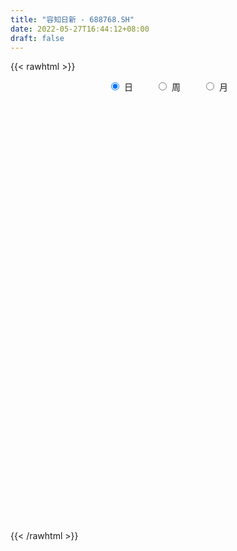 ```yaml
---
title: "容知日新 - 688768.SH"
date: 2022-05-27T16:44:12+08:00
draft: false
---
```

{{< rawhtml >}}
    <div style="text-align: center">
        <label style="padding: 1rem;"><input style="margin-right: .5rem" type="radio" name="period" value="D" checked onclick="period_change(this)">日</label>
        <label style="padding: 1rem;"><input style="margin-right: .5rem" type="radio" name="period" value="W" onclick="period_change(this)">周</label>
        <label style="padding: 1rem;"><input style="margin-right: .5rem" type="radio" name="period" value="M" onclick="period_change(this)">月</label>
    </div>
    <div id="chart" style="height: 700px;"></div> 
    <script type="text/javascript">
        const D_v = [97383.65,56215.36,39717.95,40799.06,20268.16,23287.93,24811.18,14201.85,15633.64,6877.63,12156.72,16475.15,14026.59,24006.74,17635.95,14401.56,9280.33,11315.75,18700.34,10845.77,13809.22,5741.68,4602.57,4925.9,5985.48,4318.78,5359.6,5328.05,5855.17,10243.35,8940.96,4542.33,7445.55,4245.76,6898.3,3544.06,6510.21,6517.05,8659.13,4953.39,6030.17,6075.15,4929.96,4702.51,2555.98,5700.47,4456.37,1784.75,2529.26,3298.89,3527.36,1603.64,2151.83,2280.25,1116.77,4061.49,3279.83,2253.29,2192.45,2429.57,2850.16,3181.05,7733.56,7129.5,3354.03,3629.24,7579.3,2592.77,1817.51,3219.11,2308.0,2587.75,2103.04,4461.48,3483.02,2913.89,2909.55,4251.95,5880.26,3526.74,2230.39,2689.62,2940.14,2920.11,5780.38,3158.09,5391.88,2196.42,5583.09,3297.03,2007.7,3992.37,2002.03,1509.54,1090.43,2085.28,1782.82,1792.24,1080.64,2548.71,2705.43,2989.13,2274.12,1051.4,1395.46,1860.89,2863.11,3631.77,1953.42,2408.12,1217.0,2016.93,3390.86,1467.84,1278.21,1634.39,3137.54,3124.89,1747.03,2131.43,1239.7,1574.93,3215.17,2832.32,3686.39,1740.69,4484.35,3690.3,3082.4,2835.58,2000.67,1386.95,1104.12,2448.2,5828.04,2184.53,3851.79,878.96,1763.33,1397.88,2029.15,1241.7,1379.8,1009.13,822.41,808.58,1495.15,1012.68,1882.99,1282.96,1566.96,804.76,1141.42,1109.9,2337.74,3267.64,1320.23,2030.74,2110.61,872.88,1010.39,632.4,1006.66,932.86,1272.57,1545.64,1349.74,1578.41,1022.9,984.98,1650.37,1274.83,1034.22,917.76,3057.32,1230.33,1108.73,959.54,2008.89,2559.62,2762.25,2759.96,2383.45,2381.42,2616.07,1158.75,1567.67,1121.66,953.19,1771.78,1418.7,840.28,2827.15,2767.94,1470.45,2538.67,1404.36,4416.73,4996.42,2877.29,2334.99,3567.84]
const D_histogram = [0.0,0.5072547009,1.179323373,2.3622928755,2.9089545417,3.2627217857,3.4906074694,3.6795201452,3.413287775,2.9755207476,2.3700287974,2.1166333311,2.0039138658,3.0461449056,3.7457296322,4.3629058928,4.1516680496,3.1389398903,2.246418616,1.1666892827,1.0877168022,0.744704173,1.1689848666,0.9297565527,0.8572453161,0.6123144995,-0.3816175481,-1.656461468,-2.1724689052,-2.0783788548,-2.7400706464,-3.1853545172,-3.266458646,-3.6625957488,-3.584891071,-3.871827366,-3.8402763799,-3.2672302234,-3.2416932623,-2.8900815105,-1.9869694086,-1.3620932328,-0.9851818172,-1.2362674154,-1.4194654754,-2.0284401875,-1.5381723259,-1.2333364432,-1.4512221172,-1.971831063,-2.35634944,-2.3098998887,-2.010230644,-1.6851800803,-1.4191506451,-0.8100445985,-0.628255535,-0.5963838806,-0.6180542244,-0.6656527217,-0.75412512,-1.0324316665,-0.7833210243,-0.160178922,0.2564988204,0.3825887887,1.0077121566,1.4955788528,1.732232563,2.1043947882,2.0897534024,1.9655197783,2.0272954716,1.7955628479,1.367549655,1.4901160571,1.1886574912,0.5829637648,0.4057348198,0.5009643266,0.3815058136,0.3199974648,0.0408102321,-0.2329807543,0.0486729115,0.1531472546,-0.4225242049,-1.0305729362,-1.8315435043,-2.3056601434,-2.4486990083,-2.21266692,-1.8851229433,-1.6091979277,-1.2688587622,-0.9132805104,-0.7276420203,-0.777519605,-0.6740411018,-0.615161665,-0.2269653247,0.0849556834,0.2007785597,0.3259076676,0.3725523004,0.2610599314,0.5744163124,1.0484915382,0.9926965888,0.5093421843,0.3206279141,0.0336185721,-0.1962893419,-0.4001863976,-0.4527052089,-0.550403154,-0.6286695456,-0.3200740026,-0.1383174146,0.1170209472,0.1547000146,0.3413039262,-0.058220166,-0.8180495045,-1.2299354091,-1.4133436944,-1.7856771544,-2.0498011017,-2.0773760624,-1.8862292647,-1.8068391931,-1.7370724425,-1.5788470619,-1.2101186921,-0.3581454488,0.2564267713,0.4265470957,0.5354134353,0.6167839683,0.8432748365,0.9483542569,1.0835926995,1.1346120063,1.218600616,1.2282412363,1.1109684147,0.9292131088,0.8315696564,0.5053636728,0.1358635078,-0.1105990723,-0.184038805,-0.4184375448,-0.8085808278,-0.8227921976,-0.6923258925,-0.6164556867,-0.3705252788,-0.1127979901,0.1403463074,0.3299305189,0.4670780556,0.3696164596,0.2655791116,0.3722990241,0.3099964628,0.344796539,0.4563045969,0.4568968828,0.4059847659,0.2468873115,0.1346853244,0.140829124,0.2548725357,0.1607648872,0.180068907,0.318678562,0.4413345965,0.7164891633,1.0011554158,0.9137155358,0.5751709614,0.3585399214,0.482172348,0.7478436012,0.9430719937,1.0957724963,1.1355698564,1.1521173627,1.2250677869,1.2892037948,1.2715002667,0.9714067863,0.5943963975,0.3772444536,0.0932460655,0.0079648163,0.3692766546,0.5362957296,0.7535852448,0.8359084398,0.7820678056]
const D_fast = [0.0,0.6340683761,1.6009678915,3.3745106128,4.6484109145,5.8178586049,6.918396156,8.027188868,8.6142784416,8.9203916011,8.9074068502,9.1831697167,9.5714287178,11.375195984,13.0112131187,14.7191158525,15.5457950217,15.3178018349,14.9868852147,14.1988282021,14.3917849221,14.2349483361,14.9514752464,14.9446860707,15.086486163,14.9946339714,13.9052975367,12.2163382498,11.1572135863,10.731708923,9.3849994698,8.1433769697,7.2456581794,5.9338721394,5.1153540494,3.8604609129,2.9319428041,2.6881814048,1.9032950503,1.5323864244,1.9387561742,2.2231090418,2.353725003,1.793572551,1.2555081222,0.1394233632,0.2451481433,0.2416499153,-0.3390412881,-1.3526079997,-2.3262137367,-2.8572391576,-3.0601275738,-3.1563720302,-3.2451302563,-2.8385353593,-2.8138101796,-2.9310344954,-3.1072183952,-3.321230073,-3.5982337513,-4.1346482143,-4.0813678283,-3.4982704565,-3.017468009,-2.7957308435,-1.9186794364,-1.0569180271,-0.3872061761,0.5110547462,1.018851711,1.3859980314,1.9545975926,2.1717556809,2.0856299018,2.5807253182,2.5764311251,2.1164783399,2.0406830998,2.2611536883,2.2370716287,2.2555626461,1.9865779714,1.6545417964,1.9483636902,2.0911248469,1.4098223361,0.5441303708,-0.7147260734,-1.7652577483,-2.5204713654,-2.8376060071,-2.9813427661,-3.1077172325,-3.0845927576,-2.9573346333,-2.9536066483,-3.1978641342,-3.2628959066,-3.3578068859,-3.0263518768,-2.6931919479,-2.5271744316,-2.3205684068,-2.180785699,-2.2270130851,-1.770052626,-1.0338545156,-0.8414753178,-1.1974941763,-1.306051468,-1.584656167,-1.8636364164,-2.1675800715,-2.3332751851,-2.5685739186,-2.8040076966,-2.5754306543,-2.4282534199,-2.1436598213,-2.0673057503,-1.7953758571,-2.2094549909,-3.1737967054,-3.8931664623,-4.4299106712,-5.2486634198,-6.0252376425,-6.5721566188,-6.8525671373,-7.224886864,-7.589388224,-7.8258746089,-7.7596759121,-6.997239031,-6.3185601181,-6.0418030197,-5.7990833214,-5.5635167962,-5.126207219,-4.7840392343,-4.3779026169,-4.0432303085,-3.6545915448,-3.3378906155,-3.1774213333,-3.1268733621,-3.0166244004,-3.2164894657,-3.5520237538,-3.8261361019,-3.9455855359,-4.2845936619,-4.8768821519,-5.0967915711,-5.1394067391,-5.217650455,-5.0643513668,-4.8348235756,-4.5465927012,-4.2745258601,-4.0206088095,-4.0256662905,-4.0633088607,-3.8635141922,-3.8483176377,-3.7273184268,-3.5017342197,-3.386917713,-3.3363336384,-3.433709265,-3.512239921,-3.4708888404,-3.2931272948,-3.3470437214,-3.2827224749,-3.0644431794,-2.8314534957,-2.3771766382,-1.8422215317,-1.7012325277,-1.8959843618,-2.0229804215,-1.7788049079,-1.3261727544,-0.8951763635,-0.4685327368,-0.1448429126,0.1597339344,0.5389513053,0.925388262,1.2255598005,1.1683180167,0.9399067273,0.8170658967,0.556379025,0.4730889799,0.9267199818,1.2278129893,1.6334988157,1.9247991206,2.0664754378]
const D_slow = [0.0,0.1268136752,0.4216445185,1.0122177373,1.7394563728,2.5551368192,3.4277886865,4.3476687228,5.2009906666,5.9448708535,6.5373780528,7.0665363856,7.567514852,8.3290510784,9.2654834865,10.3562099597,11.3941269721,12.1788619447,12.7404665987,13.0321389193,13.3040681199,13.4902441631,13.7824903798,14.014929518,14.229240847,14.3823194719,14.2869150848,13.8727997178,13.3296824915,12.8100877778,12.1250701162,11.3287314869,10.5121168254,9.5964678882,8.7002451205,7.7322882789,6.772219184,5.9554116281,5.1449883126,4.4224679349,3.9257255828,3.5852022746,3.3389068203,3.0298399664,2.6749735976,2.1678635507,1.7833204692,1.4749863584,1.1121808291,0.6192230634,0.0301357034,-0.5473392688,-1.0498969298,-1.4711919499,-1.8259796112,-2.0284907608,-2.1855546446,-2.3346506147,-2.4891641708,-2.6555773513,-2.8441086313,-3.1022165479,-3.298046804,-3.3380915345,-3.2739668294,-3.1783196322,-2.9263915931,-2.5524968799,-2.1194387391,-1.593340042,-1.0709016914,-0.5795217469,-0.072697879,0.376192833,0.7180802468,1.090609261,1.3877736338,1.5335145751,1.63494828,1.7601893617,1.8555658151,1.9355651813,1.9457677393,1.8875225507,1.8996907786,1.9379775923,1.832346541,1.574703307,1.1168174309,0.5404023951,-0.071772357,-0.624939087,-1.0962198228,-1.4985193048,-1.8157339953,-2.0440541229,-2.225964628,-2.4203445293,-2.5888548047,-2.742645221,-2.7993865521,-2.7781476313,-2.7279529913,-2.6464760744,-2.5533379993,-2.4880730165,-2.3444689384,-2.0823460538,-1.8341719066,-1.7068363606,-1.6266793821,-1.6182747391,-1.6673470745,-1.7673936739,-1.8805699762,-2.0181707646,-2.175338151,-2.2553566517,-2.2899360053,-2.2606807685,-2.2220057649,-2.1366797833,-2.1512348248,-2.355747201,-2.6632310532,-3.0165669768,-3.4629862654,-3.9754365408,-4.4947805564,-4.9663378726,-5.4180476709,-5.8523157815,-6.247027547,-6.54955722,-6.6390935822,-6.5749868894,-6.4683501155,-6.3344967566,-6.1803007646,-5.9694820554,-5.7323934912,-5.4614953164,-5.1778423148,-4.8731921608,-4.5661318517,-4.288389748,-4.0560864708,-3.8481940567,-3.7218531385,-3.6878872616,-3.7155370297,-3.7615467309,-3.8661561171,-4.0683013241,-4.2739993735,-4.4470808466,-4.6011947683,-4.693826088,-4.7220255855,-4.6869390086,-4.6044563789,-4.487686865,-4.3952827501,-4.3288879722,-4.2358132162,-4.1583141005,-4.0721149658,-3.9580388166,-3.8438145959,-3.7423184044,-3.6805965765,-3.6469252454,-3.6117179644,-3.5479998305,-3.5078086087,-3.4627913819,-3.3831217414,-3.2727880923,-3.0936658015,-2.8433769475,-2.6149480635,-2.4711553232,-2.3815203429,-2.2609772559,-2.0740163556,-1.8382483572,-1.5643052331,-1.280412769,-0.9923834283,-0.6861164816,-0.3638155329,-0.0459404662,0.1969112304,0.3455103298,0.4398214432,0.4631329595,0.4651241636,0.5574433272,0.6915172597,0.8799135709,1.0888906808,1.2844076322]
const D_data = [['2021-07-26', 54.8519, 63.8576, 54.8519, 76.673],['2021-07-27', 63.8277, 71.8061, 63.8277, 77.5406],['2021-07-28', 72.1053, 77.79, 64.4859, 77.8897],['2021-07-29', 77.79, 90.755, 76.294, 96.7687],['2021-07-30', 88.9598, 89.7876, 83.8935, 94.3453],['2021-08-02', 91.4132, 92.6, 83.7738, 92.7496],['2021-08-03', 92.8792, 95.7415, 91.842, 105.2359],['2021-08-04', 94.7641, 99.8205, 89.9771, 100.8976],['2021-08-05', 99.7208, 97.4369, 90.0868, 101.7154],['2021-08-06', 94.7941, 96.7388, 92.2509, 97.2873],['2021-08-09', 95.7515, 94.8439, 93.0288, 102.7226],['2021-08-10', 94.7442, 99.7008, 90.1566, 99.7008],['2021-08-11', 99.631, 103.1714, 96.4396, 103.71],['2021-08-12', 107.4599, 123.337, 105.2857, 123.8057],['2021-08-13', 117.3332, 127.7551, 115.7076, 130.6373],['2021-08-16', 122.1701, 134.9556, 122.1701, 135.0753],['2021-08-17', 133.709, 130.6473, 127.2165, 137.6184],['2021-08-18', 128.6526, 121.8909, 115.917, 130.1486],['2021-08-19', 118.2906, 122.1701, 111.0003, 124.6634],['2021-08-20', 119.9761, 117.6823, 115.6876, 125.1621],['2021-08-23', 115.6876, 129.8694, 112.6857, 133.4397],['2021-08-24', 126.5982, 128.0642, 126.279, 134.9855],['2021-08-25', 125.2718, 140.6203, 124.6634, 145.6069],['2021-08-26', 137.6284, 135.6338, 132.8014, 146.6042],['2021-08-27', 133.5594, 139.613, 126.658, 141.1988],['2021-08-30', 141.7074, 139.2241, 130.6572, 142.585],['2021-08-31', 133.6392, 128.6127, 122.9281, 137.389],['2021-09-01', 128.9917, 120.1257, 118.1809, 130.3082],['2021-09-02', 120.2753, 125.182, 117.8917, 129.1513],['2021-09-03', 122.8882, 131.844, 122.8882, 145.3675],['2021-09-06', 136.3818, 120.6742, 117.4529, 136.3818],['2021-09-07', 120.6243, 119.6769, 116.7248, 123.7259],['2021-09-08', 119.6769, 121.7812, 119.6769, 132.6419],['2021-09-09', 121.6715, 115.189, 113.693, 121.7014],['2021-09-10', 110.7011, 118.6596, 105.7345, 119.5572],['2021-09-13', 116.685, 111.6984, 111.1698, 117.6623],['2021-09-14', 111.0003, 112.9351, 109.255, 117.6823],['2021-09-15', 111.8779, 119.4176, 109.8434, 122.6588],['2021-09-16', 119.6769, 112.3566, 107.7092, 123.6661],['2021-09-17', 111.5887, 115.6876, 109.7636, 118.53],['2021-09-22', 116.685, 124.6435, 114.1917, 129.6499],['2021-09-23', 128.523, 124.4939, 120.734, 130.8766],['2021-09-24', 123.6661, 123.6561, 116.7947, 126.3588],['2021-09-27', 121.1928, 115.6876, 111.6984, 123.5165],['2021-09-28', 112.0574, 114.7003, 112.0475, 120.8936],['2021-09-29', 116.4356, 106.1733, 103.72, 120.1955],['2021-09-30', 104.9566, 118.4801, 104.9566, 118.6596],['2021-10-08', 117.6823, 117.4329, 115.6876, 122.6588],['2021-10-11', 117.792, 110.2224, 109.5841, 117.792],['2021-10-12', 110.2224, 103.1714, 101.8051, 111.6485],['2021-10-13', 104.7173, 100.728, 97.4668, 105.565],['2021-10-14', 99.252, 103.3011, 99.1024, 105.0763],['2021-10-15', 102.4933, 105.565, 100.1296, 109.1553],['2021-10-18', 105.9838, 105.914, 104.2286, 107.2006],['2021-10-19', 106.5523, 105.2957, 104.797, 107.1507],['2021-10-20', 105.2957, 110.8008, 99.8105, 112.1771],['2021-10-21', 111.0202, 106.7119, 104.1189, 113.4636],['2021-10-22', 108.507, 104.5976, 101.9846, 108.507],['2021-10-25', 104.5976, 103.1216, 99.7407, 106.8814],['2021-10-26', 104.8868, 101.7253, 100.2394, 105.2658],['2021-10-27', 101.2566, 99.8803, 98.2348, 101.7253],['2021-10-28', 99.8803, 95.3625, 92.8094, 101.3364],['2021-10-29', 94.7542, 100.7081, 85.7684, 101.3863],['2021-11-01', 101.7253, 106.9113, 97.6563, 108.3175],['2021-11-02', 106.9113, 106.7119, 103.2213, 109.7038],['2021-11-03', 104.817, 104.3383, 102.1542, 108.4871],['2021-11-04', 102.9321, 112.7556, 102.9321, 113.9922],['2021-11-05', 112.7655, 114.6704, 110.7011, 115.548],['2021-11-08', 114.5208, 114.451, 112.0076, 116.2262],['2021-11-09', 115.169, 119.0785, 113.693, 121.3723],['2021-11-10', 118.4402, 116.6949, 115.7475, 120.4448],['2021-11-11', 115.6876, 116.4556, 113.9922, 119.5073],['2021-11-12', 116.6949, 120.1755, 115.169, 121.2526],['2021-11-15', 120.3351, 117.5925, 115.6976, 123.5065],['2021-11-16', 116.3359, 114.6903, 113.7229, 119.6669],['2021-11-17', 114.6903, 122.0405, 114.6903, 123.317],['2021-11-18', 121.6017, 117.4928, 116.5653, 124.1947],['2021-11-19', 115.7176, 112.1372, 111.5388, 117.6723],['2021-11-22', 112.1372, 116.0068, 110.8108, 119.2779],['2021-11-23', 117.1836, 119.8065, 114.5707, 121.0332],['2021-11-24', 120.8437, 117.6623, 116.296, 120.8437],['2021-11-25', 118.5998, 118.4502, 115.6976, 121.9507],['2021-11-26', 117.2135, 115.2189, 113.5734, 121.1529],['2021-11-29', 114.8699, 113.9822, 112.6758, 118.0413],['2021-11-30', 112.6957, 121.1629, 112.6758, 121.6815],['2021-12-01', 121.3324, 120.3451, 116.8345, 121.6715],['2021-12-02', 119.1982, 110.7011, 109.3547, 119.1982],['2021-12-03', 109.3448, 106.7418, 105.7844, 110.6812],['2021-12-06', 106.7418, 99.5412, 98.9329, 109.3946],['2021-12-07', 99.5512, 98.6337, 95.9011, 100.6084],['2021-12-08', 99.7108, 99.2321, 97.7461, 102.204],['2021-12-09', 99.0925, 102.3138, 99.0925, 104.7173],['2021-12-10', 102.2938, 103.2213, 100.2394, 105.5151],['2021-12-13', 105.2059, 102.6229, 101.4261, 105.2259],['2021-12-14', 102.6229, 103.71, 102.6129, 104.9566],['2021-12-15', 102.8024, 104.6375, 100.8677, 105.7146],['2021-12-16', 105.6946, 103.0119, 101.3962, 105.7345],['2021-12-17', 101.2865, 99.4914, 99.0326, 101.7752],['2021-12-20', 99.7307, 100.6183, 95.3226, 101.7253],['2021-12-21', 98.7434, 99.6011, 96.4396, 101.7154],['2021-12-22', 99.0127, 104.2086, 97.7361, 105.196],['2021-12-23', 104.7173, 104.6973, 100.8976, 105.3755],['2021-12-24', 104.7173, 103.1216, 99.5313, 104.7173],['2021-12-27', 102.234, 103.72, 101.8251, 104.069],['2021-12-28', 102.0844, 103.1116, 101.8749, 103.9493],['2021-12-29', 101.8251, 100.8477, 99.0426, 102.2539],['2021-12-30', 100.728, 106.7119, 100.5086, 107.4],['2021-12-31', 106.7219, 111.1998, 104.7073, 111.6984],['2022-01-04', 108.2178, 106.2332, 105.7146, 110.6712],['2022-01-05', 107.4, 99.7606, 99.4315, 107.41],['2022-01-06', 101.1469, 101.7253, 97.6164, 102.7226],['2022-01-07', 101.7253, 99.1124, 98.9628, 102.3736],['2022-01-10', 98.6137, 98.1251, 94.4251, 99.0925],['2022-01-11', 95.0434, 96.7887, 95.0434, 97.7062],['2022-01-12', 96.6889, 97.3871, 96.2701, 99.2121],['2022-01-13', 97.9256, 95.7315, 95.0434, 99.1124],['2022-01-14', 95.7315, 94.7242, 93.7668, 97.4269],['2022-01-17', 94.6345, 99.5013, 92.949, 99.7307],['2022-01-18', 98.7733, 98.7334, 97.7062, 100.5286],['2022-01-19', 99.1423, 100.5086, 98.3345, 103.3809],['2022-01-20', 98.7434, 98.3644, 97.2973, 101.0073],['2022-01-21', 98.3644, 100.728, 96.4695, 101.0671],['2022-01-24', 100.6283, 92.61, 90.9444, 100.6283],['2022-01-25', 92.2509, 84.2725, 83.7738, 93.5374],['2022-01-26', 82.0684, 84.2725, 81.2606, 85.2797],['2022-01-27', 83.6142, 84.0531, 82.1681, 86.9153],['2022-01-28', 82.7865, 78.4282, 76.8625, 83.7239],['2022-02-07', 77.042, 75.9848, 73.3021, 79.7646],['2022-02-08', 74.798, 75.8951, 73.8007, 77.6803],['2022-02-09', 76.4037, 76.8126, 73.8107, 77.78],['2022-02-10', 80.6522, 73.9204, 73.8705, 80.6522],['2022-02-11', 73.8007, 71.9757, 71.9557, 75.7555],['2022-02-14', 71.8161, 71.5069, 70.5595, 73.1325],['2022-02-15', 71.6665, 73.5414, 70.1007, 74.1797],['2022-02-16', 72.3846, 81.3404, 71.7962, 81.7792],['2022-02-17', 81.6894, 81.3603, 78.3884, 81.7792],['2022-02-18', 84.2027, 77.2614, 75.7954, 84.2027],['2022-02-21', 76.5932, 76.7228, 76.2342, 77.2913],['2022-02-22', 75.8552, 76.4635, 74.2695, 77.8897],['2022-02-23', 75.7954, 78.8371, 75.7954, 80.732],['2022-02-24', 79.0865, 78.0991, 77.022, 81.1309],['2022-02-25', 78.149, 79.1463, 78.0991, 80.4827],['2022-02-28', 80.5525, 78.7274, 77.0919, 83.3948],['2022-03-01', 78.6776, 79.7347, 77.79, 80.383],['2022-03-02', 78.7873, 79.3657, 76.7927, 80.0339],['2022-03-03', 79.1463, 77.79, 77.5905, 79.7846],['2022-03-04', 75.7954, 76.3937, 74.808, 78.9668],['2022-03-07', 78.2886, 76.8326, 75.6757, 78.7474],['2022-03-08', 75.935, 72.8134, 72.8134, 76.9123],['2022-03-09', 73.1026, 70.1107, 66.9193, 73.3519],['2022-03-10', 75.7954, 69.4625, 67.8169, 75.7954],['2022-03-11', 66.4007, 70.1107, 65.8422, 70.1107],['2022-03-14', 70.759, 66.4705, 66.0317, 70.8088],['2022-03-15', 65.4732, 61.7632, 60.9853, 65.4732],['2022-03-16', 61.9328, 64.1269, 57.8438, 64.3662],['2022-03-17', 64.1269, 65.0244, 62.5112, 65.3137],['2022-03-18', 63.0897, 63.7279, 62.7406, 64.3862],['2022-03-21', 63.7279, 65.6727, 63.7279, 66.4207],['2022-03-22', 64.9746, 66.3209, 64.1069, 67.3182],['2022-03-23', 67.5177, 66.9891, 65.7325, 67.8169],['2022-03-24', 66.3907, 66.9193, 63.4487, 67.5875],['2022-03-25', 67.4878, 66.8196, 65.3934, 67.767],['2022-03-28', 64.1269, 63.688, 62.9401, 66.3708],['2022-03-29', 63.688, 62.6907, 62.1422, 64.2864],['2022-03-30', 63.8177, 64.9845, 63.0099, 66.0417],['2022-03-31', 64.9347, 62.6608, 61.6336, 65.4632],['2022-04-01', 61.8331, 63.4786, 61.5239, 65.3336],['2022-04-06', 63.4786, 64.5856, 62.8104, 66.311],['2022-04-07', 63.1994, 63.3091, 62.0325, 63.8177],['2022-04-08', 66.3209, 62.3317, 61.4142, 66.3209],['2022-04-11', 61.8331, 60.1376, 58.6217, 62.95],['2022-04-12', 60.1476, 59.619, 57.046, 60.8158],['2022-04-13', 59.1503, 60.4069, 57.3751, 61.5339],['2022-04-14', 59.8285, 61.7333, 59.1104, 62.5411],['2022-04-15', 59.3996, 58.8411, 56.1185, 61.7333],['2022-04-18', 58.502, 59.6988, 56.8365, 60.1177],['2022-04-19', 59.4395, 61.3344, 58.5519, 61.7233],['2022-04-20', 61.3344, 61.6735, 58.9309, 61.8231],['2022-04-21', 60.6363, 64.6754, 60.6363, 64.6754],['2022-04-22', 64.6754, 66.5802, 62.95, 67.6972],['2022-04-25', 66.5902, 62.8304, 62.1422, 68.7943],['2022-04-26', 62.8304, 58.7613, 57.8937, 65.5231],['2022-04-27', 52.8772, 58.8112, 52.8573, 59.3298],['2022-04-28', 57.6444, 62.8304, 56.7268, 62.8703],['2022-04-29', 64.3163, 65.8522, 61.0252, 67.777],['2022-05-05', 65.5131, 66.6201, 64.0371, 66.8096],['2022-05-06', 64.825, 67.6075, 63.8875, 69.5123],['2022-05-09', 67.6174, 67.408, 64.825, 68.515],['2022-05-10', 64.9945, 68.0263, 64.9845, 68.6447],['2022-05-11', 66.4207, 69.8115, 66.4207, 72.1153],['2022-05-12', 69.7916, 71.0083, 68.8142, 71.2875],['2022-05-13', 70.8088, 71.108, 69.8115, 71.7962],['2022-05-16', 68.8142, 67.6174, 66.8196, 70.7689],['2022-05-17', 66.5503, 65.4832, 64.5158, 67.3182],['2022-05-18', 66.2013, 66.3209, 64.8349, 67.408],['2022-05-19', 66.1414, 64.3762, 62.95, 66.1414],['2022-05-20', 67.019, 65.9719, 64.4859, 68.0164],['2022-05-23', 66.1215, 72.5441, 65.1242, 72.8134],['2022-05-24', 74.7083, 71.9956, 70.8088, 75.8552],['2022-05-25', 71.9956, 74.2994, 70.8986, 74.798],['2022-05-26', 75.06, 74.2, 71.68, 75.58],['2022-05-27', 74.9, 73.39, 70.13, 76.7]]
const W_v = [254384.18,84812.23,84301.15,64543.75,35064.85,31104.95,32072.9,30183.84,17035.28,17415.33,1784.75,13110.98,12991.63,18386.79,24284.84,12035.41,18019.89,17267.15,19446.88,16882.22,8260.31,11598.03,10802.63,7595.47,10908.84,9817.98,15958.92,12995.9,15416.68,7311.02,5515.07,6550.35,9176.93,6657.02,6107.47,3586.29,7934.5,7867.11,12903.15,2726.42,6105.61,11008.57,18193.27]
const W_histogram = [0.0,0.4436093447,2.6767770838,3.2862277252,4.8809141629,5.1030411516,4.0960011652,3.0137297265,2.6323673796,1.8654619372,1.1563466075,-0.1725613444,-1.1242420073,-1.9735144609,-1.570320958,-0.939381795,-1.0609380447,-0.9357011475,-1.3978671723,-1.8844738075,-2.3699589418,-2.3541852048,-1.7358323706,-2.055174878,-2.4494770808,-2.2013165793,-3.3647342688,-4.33290697,-4.3689706094,-4.0259891745,-3.7501876563,-3.7477056237,-3.9144922855,-3.5650676777,-3.3128036379,-2.9870891716,-2.77517317,-1.9227144278,-1.2494314873,-0.5624209609,0.2098359816,0.4433948472,1.1272337813]
const W_fast = [0.0,0.5545116809,3.456873691,4.8878812636,7.702796242,9.2006835187,9.2176438235,8.8888048165,9.1655343145,8.8649943564,8.4449656785,7.0729173905,5.8401762259,4.497525157,4.5081384203,4.9042321347,4.5174413737,4.4087529841,3.5971201662,2.6393950791,1.5614202094,0.9886476452,1.1730423867,0.3399061599,-0.6667653131,-0.9689339565,-2.9735352132,-5.0249346569,-6.1532409486,-6.8167568074,-7.4785022032,-8.4129465765,-9.5583563097,-10.1001986214,-10.676135491,-11.0971933177,-11.5790706085,-11.2072904732,-10.8463654046,-10.2999601183,-9.4752441805,-9.1308366031,-8.1651892237]
const W_slow = [0.0,0.1109023362,0.7800966071,1.6016535384,2.8218820792,4.0976423671,5.1216426583,5.87507509,6.5331669349,6.9995324192,7.288619071,7.2454787349,6.9644182331,6.4710396179,6.0784593784,5.8436139296,5.5783794185,5.3444541316,4.9949873385,4.5238688866,3.9313791512,3.34283285,2.9088747573,2.3950810378,1.7827117677,1.2323826228,0.3911990556,-0.6920276869,-1.7842703392,-2.7907676329,-3.7283145469,-4.6652409528,-5.6438640242,-6.5351309436,-7.3633318531,-8.110104146,-8.8038974385,-9.2845760455,-9.5969339173,-9.7375391575,-9.6850801621,-9.5742314503,-9.292423005]
const W_data = [['2021-07-30', 54.8519, 89.7876, 54.8519, 96.7687],['2021-08-06', 91.4132, 96.7388, 83.7738, 105.2359],['2021-08-13', 95.7515, 127.7551, 90.1566, 130.6373],['2021-08-20', 122.1701, 117.6823, 111.0003, 137.6184],['2021-08-27', 115.6876, 139.613, 112.6857, 146.6042],['2021-09-03', 141.7074, 131.844, 117.8917, 145.3675],['2021-09-10', 136.3818, 118.6596, 105.7345, 136.3818],['2021-09-17', 116.685, 115.6876, 107.7092, 123.6661],['2021-09-24', 116.685, 123.6561, 114.1917, 130.8766],['2021-09-30', 121.1928, 118.4801, 103.72, 123.5165],['2021-10-08', 117.6823, 117.4329, 115.6876, 122.6588],['2021-10-15', 117.792, 105.565, 97.4668, 117.792],['2021-10-22', 105.9838, 104.5976, 99.8105, 113.4636],['2021-10-29', 104.5976, 100.7081, 85.7684, 106.8814],['2021-11-05', 101.7253, 114.6704, 97.6563, 115.548],['2021-11-12', 114.5208, 120.1755, 112.0076, 121.3723],['2021-11-19', 120.3351, 112.1372, 111.5388, 124.1947],['2021-11-26', 112.1372, 115.2189, 110.8108, 121.9507],['2021-12-03', 114.8699, 106.7418, 105.7844, 121.6815],['2021-12-10', 106.7418, 103.2213, 95.9011, 109.3946],['2021-12-17', 105.2059, 99.4914, 99.0326, 105.7345],['2021-12-24', 99.7307, 103.1216, 95.3226, 105.3755],['2021-12-31', 102.234, 111.1998, 99.0426, 111.6984],['2022-01-07', 108.2178, 99.1124, 97.6164, 110.6712],['2022-01-14', 98.6137, 94.7242, 93.7668, 99.2121],['2022-01-21', 94.6345, 100.728, 92.949, 103.3809],['2022-01-28', 100.6283, 78.4282, 76.8625, 100.6283],['2022-02-11', 77.042, 71.9757, 71.9557, 80.6522],['2022-02-18', 71.8161, 77.2614, 70.1007, 84.2027],['2022-02-25', 76.5932, 79.1463, 74.2695, 81.1309],['2022-03-04', 80.5525, 76.3937, 74.808, 83.3948],['2022-03-11', 78.2886, 70.1107, 65.8422, 78.7474],['2022-03-18', 70.759, 63.7279, 57.8438, 70.8088],['2022-03-25', 63.7279, 66.8196, 63.4487, 67.8169],['2022-04-01', 64.1269, 63.4786, 61.5239, 66.3708],['2022-04-08', 63.4786, 62.3317, 61.4142, 66.3209],['2022-04-15', 61.8331, 58.8411, 56.1185, 62.95],['2022-04-22', 58.502, 66.5802, 56.8365, 67.6972],['2022-04-29', 66.5902, 65.8522, 52.8573, 68.7943],['2022-05-06', 65.5131, 67.6075, 63.8875, 69.5123],['2022-05-13', 67.6174, 71.108, 64.825, 72.1153],['2022-05-20', 68.8142, 65.9719, 62.95, 70.7689],['2022-05-27', 66.1215, 73.39, 65.1242, 76.7]]
const M_v = [254384.18,278400.36,118133.92,46274.15,80307.78,58289.58,44281.21,37103.4,31277.3,33640.79,38033.87]
const M_histogram = [0.0,2.4777271795,3.2485459192,2.4141671709,3.0514639436,2.629616052,0.1044521554,-1.4963930721,-3.4749908527,-4.3497144734,-4.1994057254]
const M_fast = [0.0,3.0971589744,4.6801141939,4.4492772383,5.8494399969,6.0849961183,3.5859452605,1.611001765,-1.2363437288,-3.1984959678,-4.0980386511]
const M_slow = [0.0,0.6194317949,1.4315682747,2.0351100674,2.7979760533,3.4553800663,3.4814931051,3.1073948371,2.2386471239,1.1512185056,0.1013670742]
const M_data = [['2021-07-30', 54.8519, 89.7876, 54.8519, 96.7687],['2021-08-31', 91.4132, 128.6127, 83.7738, 146.6042],['2021-09-30', 128.9917, 118.4801, 103.72, 145.3675],['2021-10-29', 117.6823, 100.7081, 85.7684, 122.6588],['2021-11-30', 101.7253, 121.1629, 97.6563, 124.1947],['2021-12-31', 121.3324, 111.1998, 95.3226, 121.6715],['2022-01-28', 108.2178, 78.4282, 76.8625, 110.6712],['2022-02-28', 77.042, 78.7274, 70.1007, 84.2027],['2022-03-31', 78.6776, 62.6608, 57.8438, 80.383],['2022-04-29', 61.8331, 65.8522, 52.8573, 68.7943],['2022-05-31', 65.5131, 73.39, 62.95, 76.7]]
        const D_a = [null,null,null,null,null,null,105.2359,null,null,null,null,90.1566,null,null,null,null,null,null,null,null,null,null,null,146.6042,null,null,null,null,null,null,null,null,null,null,105.7345,null,null,null,null,null,null,130.8766,null,null,null,null,null,null,null,null,null,null,null,null,null,null,null,null,null,null,null,null,85.7684,null,null,null,null,null,null,null,null,null,null,null,null,null,124.1947,null,null,null,null,null,null,null,null,null,null,null,null,null,null,null,null,null,null,null,null,null,95.3226,null,null,null,null,null,null,null,null,111.6984,null,null,null,null,null,null,null,null,null,null,null,null,null,null,null,null,null,null,null,null,null,null,null,null,null,70.1007,null,null,null,null,null,null,null,null,83.3948,null,null,null,null,null,null,null,null,null,null,null,57.8438,null,null,null,null,67.8169,null,null,null,null,null,null,null,null,null,null,null,null,null,null,56.1185,null,null,null,null,null,null,null,null,null,null,null,null,null,null,72.1153,null,null,null,null,null,62.95,null,null,null,null,null,null]
const W_a = [null,null,null,null,146.6042,null,null,null,null,null,null,null,null,85.7684,null,null,null,null,null,null,null,null,111.6984,null,null,null,null,null,null,null,null,null,null,null,null,null,56.1185,null,null,null,72.1153,null,null]
const M_a = [null,146.6042,null,null,null,null,null,null,null,52.8573,null]
        const D_b = [[{ coord: ['2021-08-26', 130.8766] }, { coord: ['2021-12-31', 105.7345] }],[{ coord: ['2022-03-16', 67.8169] }, { coord: ['2022-05-11', 57.8438] }]]
const W_b = [[{ coord: ['2021-08-27', 111.6984] }, { coord: ['2022-04-15', 85.7684] }]]
const M_b = []
    </script>
{{< /rawhtml >}}